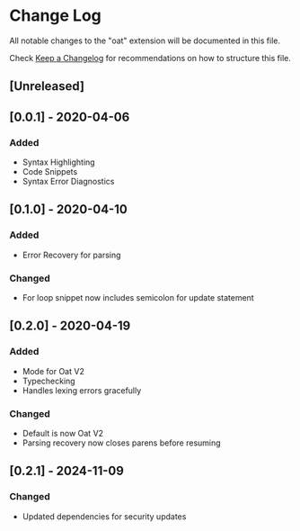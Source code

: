 # Change Log

All notable changes to the "oat" extension will be documented in this file.

Check [Keep a Changelog](http://keepachangelog.com/) for recommendations on how to structure this file.

## [Unreleased]

## [0.0.1] - 2020-04-06

### Added

- Syntax Highlighting
- Code Snippets
- Syntax Error Diagnostics

## [0.1.0] - 2020-04-10

### Added

- Error Recovery for parsing

### Changed

- For loop snippet now includes semicolon for update statement

## [0.2.0] - 2020-04-19

### Added

- Mode for Oat V2
- Typechecking
- Handles lexing errors gracefully

### Changed

- Default is now Oat V2
- Parsing recovery now closes parens before resuming

## [0.2.1] - 2024-11-09

### Changed

- Updated dependencies for security updates
